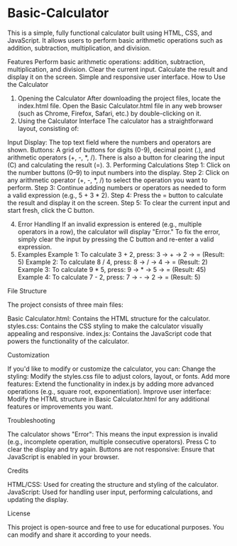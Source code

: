 # Basic-Calculator
This is a simple, fully functional calculator built using HTML, CSS, and JavaScript. It allows users to perform basic arithmetic operations such as addition, subtraction, multiplication, and division.

Features
Perform basic arithmetic operations: addition, subtraction, multiplication, and division.
Clear the current input.
Calculate the result and display it on the screen.
Simple and responsive user interface.
How to Use the Calculator
1. Opening the Calculator
After downloading the project files, locate the index.html file.
Open the Basic Calculator.html file in any web browser (such as Chrome, Firefox, Safari, etc.) by double-clicking on it.
2. Using the Calculator Interface
The calculator has a straightforward layout, consisting of:

Input Display: The top text field where the numbers and operators are shown.
Buttons: A grid of buttons for digits (0-9), decimal point (.), and arithmetic operators (+, -, *, /). There is also a button for clearing the input (C) and calculating the result (=).
3. Performing Calculations
Step 1: Click on the number buttons (0–9) to input numbers into the display.
Step 2: Click on any arithmetic operator (+, -, *, /) to select the operation you want to perform.
Step 3: Continue adding numbers or operators as needed to form a valid expression (e.g., 5 + 3 * 2).
Step 4: Press the = button to calculate the result and display it on the screen.
Step 5: To clear the current input and start fresh, click the C button.

4. Error Handling
If an invalid expression is entered (e.g., multiple operators in a row), the calculator will display "Error."
To fix the error, simply clear the input by pressing the C button and re-enter a valid expression.
6. Examples
Example 1: To calculate 3 + 2, press:
3 → + → 2 → = (Result: 5)
Example 2: To calculate 8 / 4, press:
8 → / → 4 → = (Result: 2)
Example 3: To calculate 9 * 5, press:
9 → * → 5 → = (Result: 45)
Example 4: To calculate 7 - 2, press:
7 → - → 2 → = (Result: 5)

File Structure

The project consists of three main files:

Basic Calculator.html: Contains the HTML structure for the calculator.
styles.css: Contains the CSS styling to make the calculator visually appealing and responsive.
index.js: Contains the JavaScript code that powers the functionality of the calculator.

Customization

If you'd like to modify or customize the calculator, you can:
Change the styling: Modify the styles.css file to adjust colors, layout, or fonts.
Add more features: Extend the functionality in index.js by adding more advanced operations (e.g., square root, exponentiation).
Improve user interface: Modify the HTML structure in Basic Calculator.html for any additional features or improvements you want.

Troubleshooting

The calculator shows "Error": This means the input expression is invalid (e.g., incomplete operation, multiple consecutive operators). Press C to clear the display and try again.
Buttons are not responsive: Ensure that JavaScript is enabled in your browser.

Credits

HTML/CSS: Used for creating the structure and styling of the calculator.
JavaScript: Used for handling user input, performing calculations, and updating the display.

License

This project is open-source and free to use for educational purposes. You can modify and share it according to your needs.
